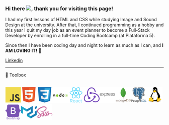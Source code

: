 ### Hi there <img src="https://raw.githubusercontent.com/MartinHeinz/MartinHeinz/master/wave.gif" width="30px">, thank you for visiting this page!

I had my first lessons of HTML and CSS while studying Image and Sound Design at the university. After that, I continued programming as a hobby and this year I quit my day job as an event planner to become a Full-Stack Developer by enrolling in a full-time Coding Bootcamp (at Plataforma 5).

Since then I have been coding day and night to learn as much as I can, and **I AM LOVING IT!** 🚀

 [Linkedin](https://www.linkedin.com/in/guillermo-federico-neuberger/?locale=en_US)

---

🧰 Toolbox

<img src="https://github.com/devicons/devicon/blob/master/icons/javascript/javascript-original.svg" alt="JavaScript" height="50" width="50" /><img src="https://github.com/devicons/devicon/blob/master/icons/html5/html5-original.svg" alt="HTML" height="50" width="50" /><img src="https://github.com/devicons/devicon/blob/master/icons/css3/css3-original.svg" alt="CSS3" height="50" width="50" /><img src="https://github.com/devicons/devicon/blob/master/icons/nodejs/nodejs-original-wordmark.svg" alt="NodeJs" height="50" width="50" /><img src="https://github.com/devicons/devicon/blob/master/icons/react/react-original-wordmark.svg" alt="React" height="50" width="50" /><img src="https://github.com/devicons/devicon/blob/master/icons/redux/redux-original.svg" alt="Redux" height="50" width="50" /><img src="https://github.com/devicons/devicon/blob/master/icons/express/express-original-wordmark.svg" alt="Express" height="50" width="50" /><img src="https://github.com/devicons/devicon/blob/master/icons/mongodb/mongodb-original-wordmark.svg" alt="MongoDb" height="50" width="50" /><img src="https://github.com/devicons/devicon/blob/master/icons/postgresql/postgresql-original-wordmark.svg" alt="PostgreSQL" height="50" width="50" /><img src="https://github.com/devicons/devicon/blob/master/icons/linux/linux-original.svg" alt="Linux" height="50" width="50" /><img src="https://github.com/devicons/devicon/blob/master/icons/bootstrap/bootstrap-plain-wordmark.svg" alt="Bootstrap" height="50" width="50" /><img src="https://github.com/devicons/devicon/blob/master/icons/materialui/materialui-original.svg" alt="MaterialUI" height="50" width="50" /><img src="https://github.com/devicons/devicon/blob/master/icons/sass/sass-original.svg" alt="SASS" height="50" width="50" />
---


<!--
**GFNeu/GFNeu** is a ✨ _special_ ✨ repository because its `README.md` (this file) appears on your GitHub profile.

Here are some ideas to get you started:

- 🔭 I’m currently working on ...
- 🌱 I’m currently learning ...
- 👯 I’m looking to collaborate on ...
- 🤔 I’m looking for help with ...
- 💬 Ask me about ...
- 📫 How to reach me: ...
- 😄 Pronouns: ...
- ⚡ Fun fact: ...
-->

